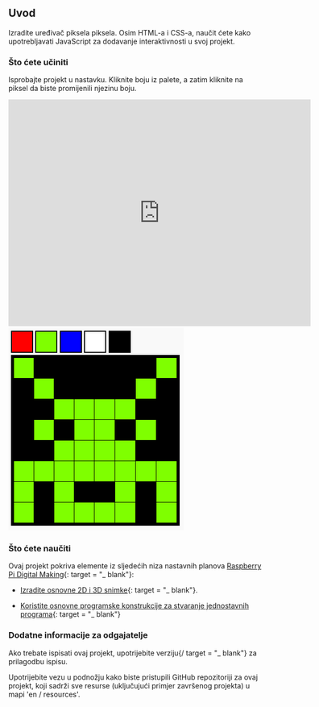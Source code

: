 ## Uvod

Izradite uređivač piksela piksela. Osim HTML-a i CSS-a, naučit ćete kako upotrebljavati JavaScript za dodavanje interaktivnosti u svoj projekt.

### Što ćete učiniti

Isprobajte projekt u nastavku. Kliknite boju iz palete, a zatim kliknite na piksel da biste promijenili njezinu boju.

<div class="trinket">
  <iframe src="https://trinket.io/embed/html/0e102a306b?outputOnly=true&start=result" width="600" height="450" frameborder="0" marginwidth="0" marginheight="0" allowfullscreen>
  </iframe>
  <img src="images/pixel-art-final.png">
</div>

### Što ćete naučiti

Ovaj projekt pokriva elemente iz sljedećih niza nastavnih planova [Raspberry Pi Digital Making](http://rpf.io/curriculum){: target = "_ blank"}:

+ [Izradite osnovne 2D i 3D snimke](https://www.raspberrypi.org/curriculum/design/creator){: target = "_ blank"}.

+ [Koristite osnovne programske konstrukcije za stvaranje jednostavnih programa](https://www.raspberrypi.org/curriculum/programming/creator){: target = "_ blank"}

### Dodatne informacije za odgajatelje

Ako trebate ispisati ovaj projekt, upotrijebite verziju</a>{/ target = "_ blank"} za prilagodbu ispisu.</p> 

Upotrijebite vezu u podnožju kako biste pristupili GitHub repozitoriji za ovaj projekt, koji sadrži sve resurse (uključujući primjer završenog projekta) u mapi 'en / resources'.